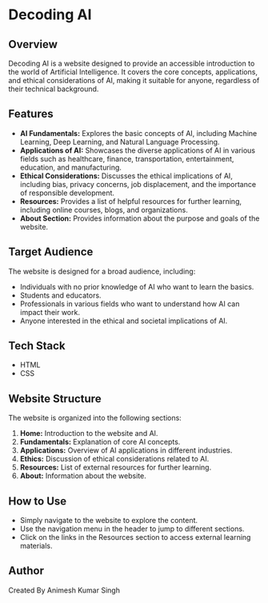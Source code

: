 # Decoding AI

## Overview

Decoding AI is a website designed to provide an accessible introduction to the world of Artificial Intelligence. It covers the core concepts, applications, and ethical considerations of AI, making it suitable for anyone, regardless of their technical background.

## Features

* **AI Fundamentals:** Explores the basic concepts of AI, including Machine Learning, Deep Learning, and Natural Language Processing.
* **Applications of AI:** Showcases the diverse applications of AI in various fields such as healthcare, finance, transportation, entertainment, education, and manufacturing.
* **Ethical Considerations:** Discusses the ethical implications of AI, including bias, privacy concerns, job displacement, and the importance of responsible development.
* **Resources:** Provides a list of helpful resources for further learning, including online courses, blogs, and organizations.
* **About Section:** Provides information about the purpose and goals of the website.

## Target Audience

The website is designed for a broad audience, including:

* Individuals with no prior knowledge of AI who want to learn the basics.
* Students and educators.
* Professionals in various fields who want to understand how AI can impact their work.
* Anyone interested in the ethical and societal implications of AI.

## Tech Stack

* HTML
* CSS


## Website Structure

The website is organized into the following sections:

1.  **Home:** Introduction to the website and AI.
2.  **Fundamentals:** Explanation of core AI concepts.
3.  **Applications:** Overview of AI applications in different industries.
4.  **Ethics:** Discussion of ethical considerations related to AI.
5.  **Resources:** List of external resources for further learning.
6.  **About:** Information about the website.

## How to Use

* Simply navigate to the website to explore the content.
* Use the navigation menu in the header to jump to different sections.
* Click on the links in the Resources section to access external learning materials.


## Author

Created By Animesh Kumar Singh


